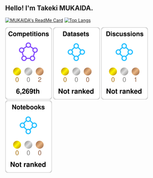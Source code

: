 <!--
**TakekiMukaida/TakekiMukaida** is a ✨ _special_ ✨ repository because its `README.md` (this file) appears on your GitHub profile.

Here are some ideas to get you started:

- 🔭 I’m currently working on ...
- 🌱 I’m currently learning ...<!--
![welcome](https://place-hold.it/200x100/111/17d339/fff.png&text=Welcome!&bold&italic&fontsize=20)
-->

<!--
![welcome](https://place-hold.it/200x100/111/17d339/fff.png&text=Welcome!&bold&italic&fontsize=20)
-->

## Hello!  I'm Takeki MUKAIDA.
[![MUKAIDA's ReadMe Card](https://github-readme-stats.vercel.app/api?username=TakekiMukaida&custom_title=MUKAIDA%27s%20GitHub%20Stats&show_icons=true&theme=default)](https://github.com/anuraghazra/github-readme-stats) [![Top Langs](https://github-readme-stats.vercel.app/api/top-langs/?username=TakekiMukaida&langs_count=12&layout=compact&theme=default)](https://github.com/anuraghazra/github-readme-stats)

<img src="./kaggle-plates/Competitions/white.svg" width="150" style="display: inline-block;"> <img src="./kaggle-plates/Datasets/white.svg" width="150" style="display: inline-block;"> <img src="./kaggle-plates/Discussions/white.svg" width="150" style="display: inline-block;"> <img src="./kaggle-plates/Notebooks/white.svg" width="150" style="display: inline-block;">
